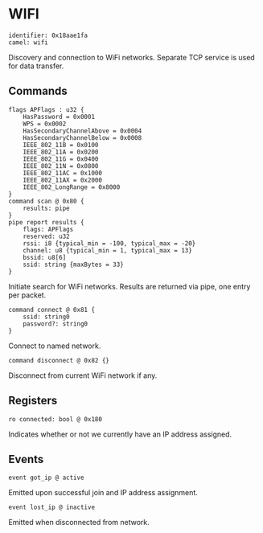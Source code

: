 # WIFI

    identifier: 0x18aae1fa
    camel: wifi

Discovery and connection to WiFi networks. Separate TCP service is used for data transfer.

## Commands

    flags APFlags : u32 {
        HasPassword = 0x0001
        WPS = 0x0002
        HasSecondaryChannelAbove = 0x0004
        HasSecondaryChannelBelow = 0x0008
        IEEE_802_11B = 0x0100
        IEEE_802_11A = 0x0200
        IEEE_802_11G = 0x0400
        IEEE_802_11N = 0x0800
        IEEE_802_11AC = 0x1000
        IEEE_802_11AX = 0x2000
        IEEE_802_LongRange = 0x8000
    }
    command scan @ 0x80 {
        results: pipe
    }
    pipe report results {
        flags: APFlags
        reserved: u32
        rssi: i8 {typical_min = -100, typical_max = -20}
        channel: u8 {typical_min = 1, typical_max = 13}
        bssid: u8[6]
        ssid: string {maxBytes = 33}
    }

Initiate search for WiFi networks. Results are returned via pipe, one entry per packet.

    command connect @ 0x81 {
        ssid: string0
        password?: string0
    }

Connect to named network.

    command disconnect @ 0x82 {}

Disconnect from current WiFi network if any.

## Registers

    ro connected: bool @ 0x180

Indicates whether or not we currently have an IP address assigned.

## Events

    event got_ip @ active

Emitted upon successful join and IP address assignment.

    event lost_ip @ inactive

Emitted when disconnected from network.
